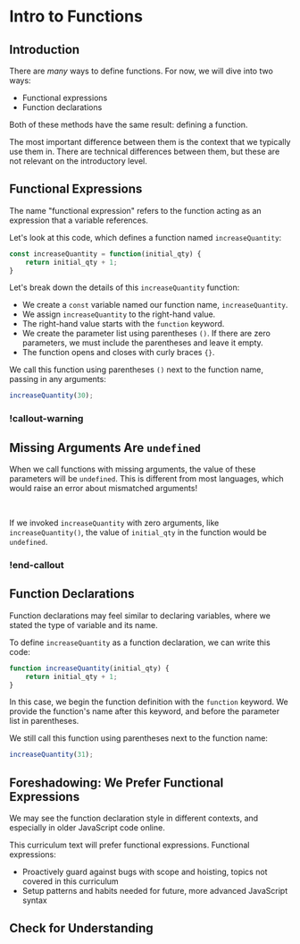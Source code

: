 # Intro to Functions

## Introduction

There are _many_ ways to define functions. For now, we will dive into two ways:

- Functional expressions
- Function declarations

Both of these methods have the same result: defining a function.

The most important difference between them is the context that we typically use them in. There are technical differences between them, but these are not relevant on the introductory level.

## Functional Expressions

The name "functional expression" refers to the function acting as an expression that a variable references.

Let's look at this code, which defines a function named `increaseQuantity`:

<!-- prettier-ignore-start -->
```js
const increaseQuantity = function(initial_qty) {
    return initial_qty + 1;
}
```
<!-- prettier-ignore-end -->

Let's break down the details of this `increaseQuantity` function:

- We create a `const` variable named our function name, `increaseQuantity`.
- We assign `increaseQuantity` to the right-hand value.
- The right-hand value starts with the `function` keyword.
- We create the parameter list using parentheses `()`. If there are zero parameters, we must include the parentheses and leave it empty.
- The function opens and closes with curly braces `{}`.

We call this function using parentheses `()` next to the function name, passing in any arguments:

<!-- prettier-ignore-start -->
```js
increaseQuantity(30);
```
<!-- prettier-ignore-end -->

### !callout-warning

## Missing Arguments Are `undefined`

When we call functions with missing arguments, the value of these parameters will be `undefined`. This is different from most languages, which would raise an error about mismatched arguments!

<br/>

If we invoked `increaseQuantity` with zero arguments, like `increaseQuantity()`, the value of `initial_qty` in the function would be `undefined`.

### !end-callout

## Function Declarations

Function declarations may feel similar to declaring variables, where we stated the type of variable and its name.

To define `increaseQuantity` as a function declaration, we can write this code:

<!-- prettier-ignore-start -->
```js
function increaseQuantity(initial_qty) {
    return initial_qty + 1;
}
```
<!-- prettier-ignore-end -->

In this case, we begin the function definition with the `function` keyword. We provide the function's name after this keyword, and before the parameter list in parentheses.

We still call this function using parentheses next to the function name:

<!-- prettier-ignore-start -->
```js
increaseQuantity(31);
```
<!-- prettier-ignore-end -->

## Foreshadowing: We Prefer Functional Expressions

We may see the function declaration style in different contexts, and especially in older JavaScript code online.

This curriculum text will prefer functional expressions. Functional expressions:

- Proactively guard against bugs with scope and hoisting, topics not covered in this curriculum
- Setup patterns and habits needed for future, more advanced JavaScript syntax

## Check for Understanding
